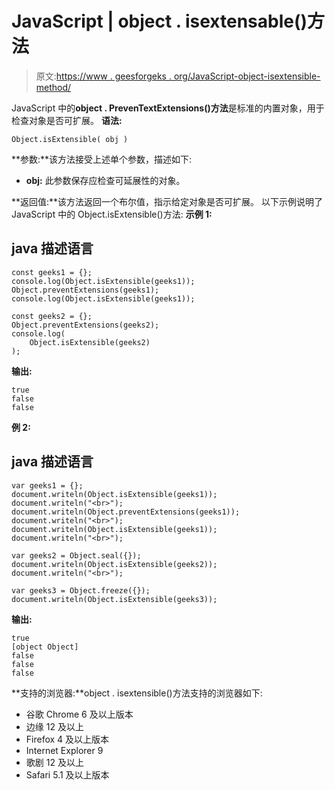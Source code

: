 # JavaScript | object . isextensable()方法

> 原文:[https://www . geesforgeks . org/JavaScript-object-isextensible-method/](https://www.geeksforgeeks.org/javascript-object-isextensible-method/)

JavaScript 中的**object . PrevenTextExtensions()方法**是标准的内置对象，用于检查对象是否可扩展。
**语法:**

```
Object.isExtensible( obj )
```

**参数:**该方法接受上述单个参数，描述如下:

*   **obj:** 此参数保存应检查可延展性的对象。

**返回值:**该方法返回一个布尔值，指示给定对象是否可扩展。
以下示例说明了 JavaScript 中的 Object.isExtensible()方法:
**示例 1:**

## java 描述语言

```
const geeks1 = {};
console.log(Object.isExtensible(geeks1));
Object.preventExtensions(geeks1);
console.log(Object.isExtensible(geeks1));

const geeks2 = {}; 
Object.preventExtensions(geeks2); 
console.log( 
    Object.isExtensible(geeks2) 
); 
```

**输出:**

```
true
false
false
```

**例 2:**

## java 描述语言

```
var geeks1 = {};
document.writeln(Object.isExtensible(geeks1));
document.writeln("<br>");
document.writeln(Object.preventExtensions(geeks1));
document.writeln("<br>");
document.writeln(Object.isExtensible(geeks1));
document.writeln("<br>");

var geeks2 = Object.seal({});
document.writeln(Object.isExtensible(geeks2));
document.writeln("<br>");

var geeks3 = Object.freeze({});
document.writeln(Object.isExtensible(geeks3));
```

**输出:**

```
true
[object Object]
false
false
false
```

**支持的浏览器:**object . isextensible()方法支持的浏览器如下:

*   谷歌 Chrome 6 及以上版本
*   边缘 12 及以上
*   Firefox 4 及以上版本
*   Internet Explorer 9
*   歌剧 12 及以上
*   Safari 5.1 及以上版本